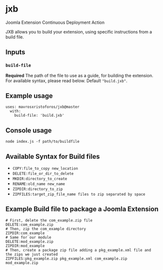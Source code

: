 # jxb
Joomla Extension Continuous Deployment Action

JXB allows you to build your extension, using specific instructions from a build file.

## Inputs

### `build-file`

**Required** The path of the file to use as a guide, for building the extension. For available syntax, please read below. Default `"build.jxb"`.

## Example usage

    uses: mavrosxristoforos/jxb@master
      with:
        build-file: 'build.jxb'

## Console usage

    node index.js -f path/to/buildfile
  
## Available Syntax for Build files
  - `COPY:file_to_copy new_location`
  - `DELETE:file_or_dir_to_delete`
  - `MKDIR:directory_to_create`
  - `RENAME:old_name new_name`
  - `ZIPDIR:directory_to_zip`
  - `ZIPFILES:target_zip_file_name files to zip separated by space`

## Example Build file to package a Joomla Extension

    # First, delete the com_example.zip file
    DELETE:com_example.zip
    # Then, zip the com_example directory
    ZIPDIR:com_example
    # Same for our module
    DELETE:mod_example.zip
    ZIPDIR:mod_example
    # Then, create a package zip file adding a pkg_example.xml file and the zips we just created
    ZIPFILES:pkg_example.zip pkg_example.xml com_example.zip mod_example.zip